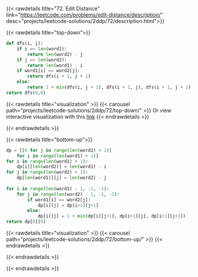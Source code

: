 {{< rawdetails title="72. Edit Distance" link="https://leetcode.com/problems/edit-distance/description/"
	desc="projects/leetcode-solutions/2ddp/72/description.html">}}


{{< rawdetails title="top-down">}}
```python
def dfs(i, j):
	if i == len(word1):
		return len(word2) - j
	if j == len(word2):
		return len(word1) - i
	if word1[i] == word2[j]:
		return dfs(i + 1, j + 1)
	else:
		return 1 + min(dfs(i, j + 1), dfs(i + 1, j), dfs(i + 1, j + 1))
return dfs(0,0)
```

{{< rawdetails title="visualization" >}}
	{{< carousel path="projects/leetcode-solutions/2ddp/72/top-down/" >}}
	Or view interactive visualization with this [link](https://www.recursionvisualizer.com/?function_definition=word1%20%3D%20%22abd%22%0Aword2%20%3D%20%22acd%22%0Adef%20dfs%28i%2C%20j%29%3A%0A%09if%20i%20%3D%3D%20len%28word1%29%3A%0A%09%09return%20len%28word2%29%20-%20j%0A%09if%20j%20%3D%3D%20len%28word2%29%3A%0A%09%09return%20len%28word1%29%20-%20i%0A%09if%20word1%5Bi%5D%20%3D%3D%20word2%5Bj%5D%3A%0A%09%09return%20dfs%28i%20%2B%201%2C%20j%20%2B%201%29%0A%09else%3A%0A%09%09return%201%20%2B%20min%28dfs%28i%2C%20j%20%2B%201%29%2C%20dfs%28i%20%2B%201%2C%20j%29%2C%20dfs%28i%20%2B%201%2C%20j%20%2B%201%29%29%0A&function_call=dfs%280%2C0%29)
{{< endrawdetails >}}


{{< endrawdetails >}}

{{< rawdetails title="bottom-up">}}
```python
dp = [[0 for j in range(len(word2) + 1)] 
	for i in range(len(word1) + 1)]
for i in range(len(word1) + 1):
	dp[i][len(word2)] = len(word1) - i
for j in range(len(word2) + 1):
	dp[len(word1)][j] = len(word2) - j
        
for i in range(len(word1) - 1, -1, -1):
	for j in range(len(word2) - 1, -1, -1):
		if word1[i] == word2[j]:
			dp[i][j] = dp[i+1][j+1]
		else:
			dp[i][j] = 1 + min(dp[i][j+1], dp[i+1][j], dp[i+1][j+1])
return dp[0][0]
```


{{< rawdetails title="visualization" >}}
	{{< carousel path="projects/leetcode-solutions/2ddp/72/bottom-up/" >}}
{{< endrawdetails >}}


{{< endrawdetails >}}

{{< endrawdetails >}}
